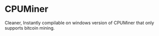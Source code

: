 # CPUMiner

Cleaner, Instantly compilable on windows version of CPUMiner that only supports bitcoin mining.
